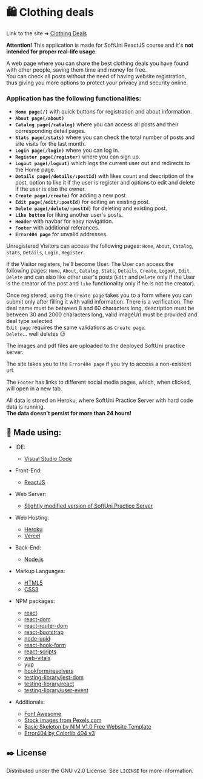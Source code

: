 # :shopping: Clothing deals

Link to the site ➜ [Clothing Deals](https://marketplace-website-beta.vercel.app)

**Attention!** This application is made for SoftUni ReactJS course and it's **not intended for proper real-life usage**.<br/>

A web page where you can share the best clothing deals you have found with other people, saving them time and money for free.<br/>
You can check all posts without the need of having website registration, thus giving you more options to protect your privacy and security online.

### Application has the following functionalities:
- **`Home page(/)`** with quick buttons for registration and about information.
- **`About page(/about)`**
- **`Catalog page(/catalog)`** where you can access all posts and their corresponding detail pages.
- **`Stats page(/stats)`** where you can check the total number of posts and site visits for the last month.
- **`Login page(/login)`** where you can log in.
- **`Register page(/register)`** where you can sign up.
- **`Logout page(/logout)`** which logs the current user out and redirects to the Home page.
- **`Details page(/details/:postId)`** with likes count and description of the post, option to like it if the user is register and options to edit and delete if the user is also the owner.
- **`Create page(/create)`** for adding a new post.
- **`Edit page(/edit/:postId)`** for editing an existing post.
- **`Delete page(/delete/:postId)`** for deleting and existing post.
- **`Like button`** for liking another user's posts.
- **`Header`** with navbar for easy navigation.
- **`Footer`** with additional referances.
- **`Error404 page`** for unvalid addresses.

Unregistered Visitors can access the following pages: `Home`, `About`, `Catalog`, `Stats`, `Details`, `Login`, `Register`.

If the Visitor registers, he'll become User. The User can access the following pages: `Home`, `About`, `Catalog`, `Stats`, `Details`, `Create`, `Logout`, `Edit`, `Delete` and can also like other user's posts (`Edit` and `Delete` only if the User is the creator of the post and `like` functionality only if he is not the creator).

Once registered, using the `Create page` takes you to a form where you can submit only after filling it with valid information. There is a verification. The deal name must be between 8 and 60 characters long, description must be between 30 and 2000 characters long, valid imageUrl must be provided and deal type selected<br/>
`Edit page` requires the same validations as `Create page`.<br/>
`Delete`... well deletes :wink:

The images and pdf files are uploaded to the deployed SoftUni practice server.

The site takes you to the `Error404 page` if you try to access a non-existent url.

The `Footer` has links to different social media pages, which, when clicked, will open in a new tab.

All data is stored on Heroku, where SoftUni Practice Server with hard code data is running.<br/>
**The data doesn't persist for more than 24 hours!**

 🔨 Made using:
 --
 
- IDE:
  - [Visual Studio Code](https://code.visualstudio.com)
- Front-End:
  - [ReactJS](https://reactjs.org)
- Web Server:
  - [Slightly modified version of SoftUni Practice Server](https://github.com/MiroslavIvanovCommits/softuni-practice-server-marketplace-website)
- Web Hosting:
  - [Heroku](https://softuni-practice-server-market.herokuapp.com)
  - [Vercel](https://marketplace-website-beta.vercel.app)
- Back-End:
  - [Node.js](https://nodejs.org/en)
- Markup Languages:
  - [HTML5](https://developer.mozilla.org/en-US/docs/Web/HTML)
  - [CSS3](https://developer.mozilla.org/en-US/docs/Web/CSS)
- NPM packages:
  - [react](https://www.npmjs.com/package/react)
  - [react-dom](https://www.npmjs.com/package/react-dom)
  - [react-router-dom](https://www.npmjs.com/package/react-bootstrap)
  - [react-bootstrap](https://www.npmjs.com/package/react-bootstrap)
  - [node-uuid](https://www.npmjs.com/package/node-uuid)
  - [react-hook-form](https://www.npmjs.com/package/react-hook-form)
  - [react-scripts](https://www.npmjs.com/package/react-scripts)
  - [web-vitals](https://www.npmjs.com/package/web-vitals)
  - [yup](https://www.npmjs.com/package/yup)
  - [hookform/resolvers](https://www.npmjs.com/package/@hookform/resolvers)
  - [testing-library/jest-dom](https://www.npmjs.com/package/@testing-library/jest-dom)
  - [testing-library/react](https://www.npmjs.com/package/@testing-library/react)
  - [testing-library/user-event](https://www.npmjs.com/package/@testing-library/user-event)

- Additionals:
  - [Font Awesome](https://fontawesome.com)
  - [Stock images from Pexels.com](https://www.pexels.com)
  - [Basic Skeleton by NIM V1.0 Free Website Template](https://www.free-css.com)
  - [Error404 by Colorlib 404 v3](https://colorlib.com/wp/free-404-error-page-templates)


<!-- LICENSE -->
## :black_nib: License

Distributed under the GNU v2.0 License. See `LICENSE` for more information.
